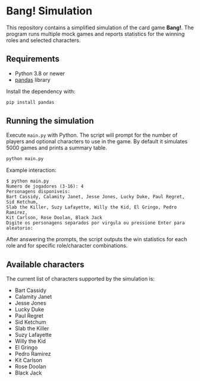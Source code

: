 # Bang! Simulation

This repository contains a simplified simulation of the card game **Bang!**. The
program runs multiple mock games and reports statistics for the winning roles
and selected characters.

## Requirements

- Python 3.8 or newer
- [pandas](https://pandas.pydata.org/) library

Install the dependency with:

```bash
pip install pandas
```

## Running the simulation

Execute `main.py` with Python. The script will prompt for the number of players
and optional characters to use in the game. By default it simulates 5000 games
and prints a summary table.

```bash
python main.py
```

Example interaction:

```text
$ python main.py
Numero de jogadores (3-16): 4
Personagens disponiveis:
Bart Cassidy, Calamity Janet, Jesse Jones, Lucky Duke, Paul Regret, Sid Ketchum,
Slab the Killer, Suzy Lafayette, Willy the Kid, El Gringo, Pedro Ramirez,
Kit Carlson, Rose Doolan, Black Jack
Digite os personagens separados por virgula ou pressione Enter para aleatorio:
```

After answering the prompts, the script outputs the win statistics for each role
and for specific role/character combinations.

## Available characters

The current list of characters supported by the simulation is:

- Bart Cassidy
- Calamity Janet
- Jesse Jones
- Lucky Duke
- Paul Regret
- Sid Ketchum
- Slab the Killer
- Suzy Lafayette
- Willy the Kid
- El Gringo
- Pedro Ramirez
- Kit Carlson
- Rose Doolan
- Black Jack
